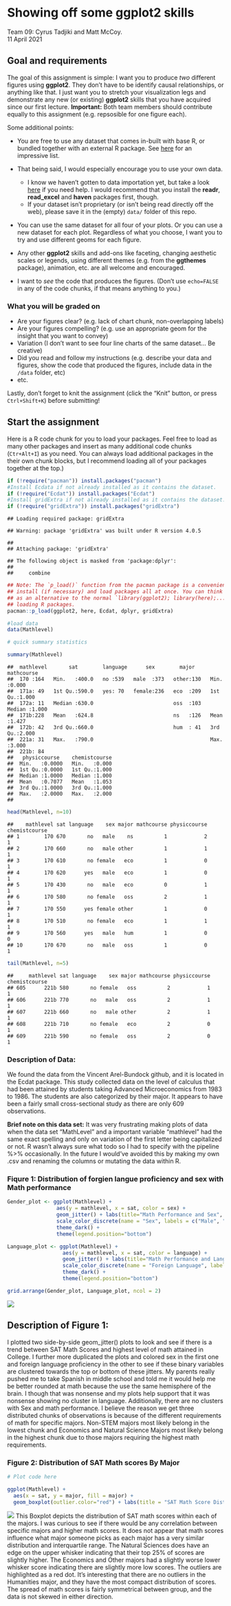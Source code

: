 Showing off some ggplot2 skills
================
Team 09: Cyrus Tadjiki and Matt McCoy.
</br>11 April 2021

## Goal and requirements

The goal of this assignment is simple: I want you to produce *two*
different figures using **ggplot2**. They don’t have to be identify
causal relationships, or anything like that. I just want you to stretch
your visualization legs and demonstrate any new (or existing)
**ggplot2** skills that you have acquired since our first lecture.
**Important:** Both team members should contribute equally to this
assignment (e.g. repsosible for one figure each).

Some additional points:

  - You are free to use any dataset that comes in-built with base R, or
    bundled together with an external R package. See
    [here](https://vincentarelbundock.github.io/Rdatasets/datasets.html)
    for an impressive list.

  - That being said, I would especially encourage you to use your own
    data.
    
      - I know we haven’t gotten to data importation yet, but take a
        look
        [here](https://support.rstudio.com/hc/en-us/articles/218611977-Importing-Data-with-RStudio)
        if you need help. I would recommend that you install the
        **readr**, **read\_excel** and **haven** packages first, though.
      - If your dataset isn’t proprietary (or isn’t being read directly
        off the web), please save it in the (empty) `data/` folder of
        this repo.

  - You can use the same dataset for all four of your plots. Or you can
    use a new dataset for each plot. Regardless of what you choose, I
    want you to try and use different geoms for each figure.

  - Any other **ggplot2** skills and add-ons like faceting, changing
    aesthetic scales or legends, using different themes (e.g. from the
    **ggthemes** package), animation, etc. are all welcome and
    encouraged.

  - I want to *see* the code that produces the figures. (Don’t use
    `echo=FALSE` in any of the code chunks, if that means anything to
    you.)

### What you will be graded on

  - Are your figures clear? (e.g. lack of chart chunk, non-overlapping
    labels)
  - Are your figures compelling? (e.g. use an appropriate geom for the
    insight that you want to convey)
  - Variation (I don’t want to see four line charts of the same dataset…
    Be creative)
  - Did you read and follow my instructions (e.g. describe your data and
    figures, show the code that produced the figures, include data in
    the `/data` folder, etc)
  - etc.

Lastly, don’t forget to knit the assignment (click the “Knit” button, or
press `Ctrl+Shift+K`) before submitting\!

## Start the assignment

Here is a R code chunk for you to load your packages. Feel free to load
as many other packages and insert as many additional code chunks
(`Ctr+Alt+I`) as you need. You can always load additional packages in
the their own chunk blocks, but I recommend loading all of your packages
together at the top.)

``` r
if (!require("pacman")) install.packages("pacman")
#Install Ecdata if not already installed as it contains the dataset.
if (!require("Ecdat")) install.packages("Ecdat")
#Install gridExtra if not already installed as it contains the dataset.
if (!require("gridExtra")) install.packages("gridExtra")
```

    ## Loading required package: gridExtra

    ## Warning: package 'gridExtra' was built under R version 4.0.5

    ## 
    ## Attaching package: 'gridExtra'

    ## The following object is masked from 'package:dplyr':
    ## 
    ##     combine

``` r
## Note: The `p_load()` function from the pacman package is a convenient way to 
## install (if necessary) and load packages all at once. You can think of this
## as an alternative to the normal `library(ggplot2); library(here);...` way of
## loading R packages.
pacman::p_load(ggplot2, here, Ecdat, dplyr, gridExtra)
```

``` r
#load data
data(Mathlevel)
```

``` r
# quick summary statistics

summary(Mathlevel)
```

    ##  mathlevel       sat        language      sex        major       mathcourse   
    ##  170 :164   Min.   :400.0   no :539   male  :373   other:130   Min.   :0.000  
    ##  171a: 49   1st Qu.:590.0   yes: 70   female:236   eco  :209   1st Qu.:1.000  
    ##  172a: 11   Median :630.0                          oss  :103   Median :1.000  
    ##  171b:228   Mean   :624.8                          ns   :126   Mean   :1.427  
    ##  172b: 42   3rd Qu.:660.0                          hum  : 41   3rd Qu.:2.000  
    ##  221a: 31   Max.   :790.0                                      Max.   :3.000  
    ##  221b: 84                                                                     
    ##   physiccourse    chemistcourse  
    ##  Min.   :0.0000   Min.   :0.000  
    ##  1st Qu.:0.0000   1st Qu.:1.000  
    ##  Median :1.0000   Median :1.000  
    ##  Mean   :0.7077   Mean   :1.053  
    ##  3rd Qu.:1.0000   3rd Qu.:1.000  
    ##  Max.   :2.0000   Max.   :2.000  
    ## 

``` r
head(Mathlevel, n=10)
```

    ##    mathlevel sat language    sex major mathcourse physiccourse chemistcourse
    ## 1        170 670       no   male    ns          1            2             1
    ## 2        170 660       no   male other          1            1             1
    ## 3        170 610       no female   eco          1            0             1
    ## 4        170 620      yes   male   eco          1            0             1
    ## 5        170 430       no   male   eco          0            1             1
    ## 6        170 580       no female   oss          2            1             1
    ## 7        170 550      yes female other          1            0             1
    ## 8        170 510       no female   eco          1            1             1
    ## 9        170 560      yes   male   hum          1            0             0
    ## 10       170 670       no   male   oss          1            0             1

``` r
tail(Mathlevel, n=5)
```

    ##     mathlevel sat language    sex major mathcourse physiccourse chemistcourse
    ## 605      221b 580       no female   oss          2            1             1
    ## 606      221b 770       no   male   oss          2            1             1
    ## 607      221b 660       no   male other          2            1             1
    ## 608      221b 710       no female   eco          2            0             1
    ## 609      221b 590       no female   oss          2            0             1

### **Description of Data:**

We found the data from the Vincent Arel-Bundock github, and it is
located in the Ecdat package. This study collected data on the level of
calculus that had been attained by students taking Advanced
Microeconomics from 1983 to 1986. The students are also categorized by
their major. It appears to have been a fairly small cross-sectional
study as there are only 609 observations.

**Brief note on this data set:** It was very frustrating making plots of
data when the data set “MathLevel” and a important variable “mathlevel”
had the same exact spelling and only on variation of the first letter
being capitalized or not. R wasn’t always sure what todo so I had to
specify with the pipeline %\>% occasionally. In the future I would’ve
avoided this by making my own .csv and renaming the columns or mutating
the data within R.

### Fiqure 1: Distribution of forgien langue proficiency and sex with Math performance

``` r
Gender_plot <- ggplot(Mathlevel) +
                aes(y = mathlevel, x = sat, color = sex) +
                geom_jitter() + labs(title="Math Performance and Sex", x = "SAT Math Score", y = "Highest Math Class Taken") +
                scale_color_discrete(name = "Sex", labels = c("Male", "Female")) + 
                theme_dark() +
                theme(legend.position="bottom")

Language_plot <- ggplot(Mathlevel) +
                  aes(y = mathlevel, x = sat, color = language) +
                  geom_jitter() + labs(title="Math Performance and Language", x = "SAT Math Score", y = "Highest Math Class Taken") +
                  scale_color_discrete(name = "Foreign Language", labels = c("No", "Yes")) + 
                  theme_dark() +
                  theme(legend.position="bottom")
```

``` r
grid.arrange(Gender_plot, Language_plot, ncol = 2)
```

![](ggplot2_files/figure-gfm/unnamed-chunk-1-1.png)<!-- -->

## Description of **Figure 1**:

I plotted two side-by-side geom\_jitter() plots to look and see if there
is a trend between SAT Math Scores and highest level of math attained in
College. I further more duplicated the plots and colored sex in the
first one and foreign language proficiency in the other to see if these
binary variables are clustered towards the top or bottom of these
jitters. My parents really pushed me to take Spanish in middle school
and told me it would help me be better rounded at math because the use
the same hemisphere of the brain. I though that was nonsense and my
plots help support that it was nonsense showing no cluster in language.
Additionally, there are no clusters with Sex and math performance. I
believe the reason we get three distributed chunks of observations is
because of the different requirements of math for specific majors.
Non-STEM majors most likely belong in the lowest chunk and Economics and
Natural Science Majors most likely belong in the highest chunk due to
those majors requiring the highest math requirements.

### Figure 2: Distribution of SAT Math scores By Major

``` r
# Plot code here

ggplot(Mathlevel) +
  aes(x = sat, y = major, fill = major) +
  geom_boxplot(outlier.color="red") + labs(title = "SAT Math Score Distribution By Major", x = "SAT Math Score", y = "Major", fill = "Major") 
```

![](ggplot2_files/figure-gfm/fig2-1.png)<!-- --> This Boxplot depicts
the distribution of SAT math scores within each of the majors. I was
curious to see if there would be any correlation between specific majors
and higher math scores. It does not appear that math scores influence
what major someone picks as each major has a very similar distribution
and interquartile range. The Natural Sciences does have an edge on the
upper whisker indicating that their top 25% of scores are slightly
higher. The Economics and Other majors had a slightly worse lower
whisker score indicating there are slightly more low scores. The
outliers are highlighted as a red dot. It’s interesting that there are
no outliers in the Humanities major, and they have the most compact
distribution of scores. The spread of math scores is fairly symmetrical
between group, and the data is not skewed in either direction.

